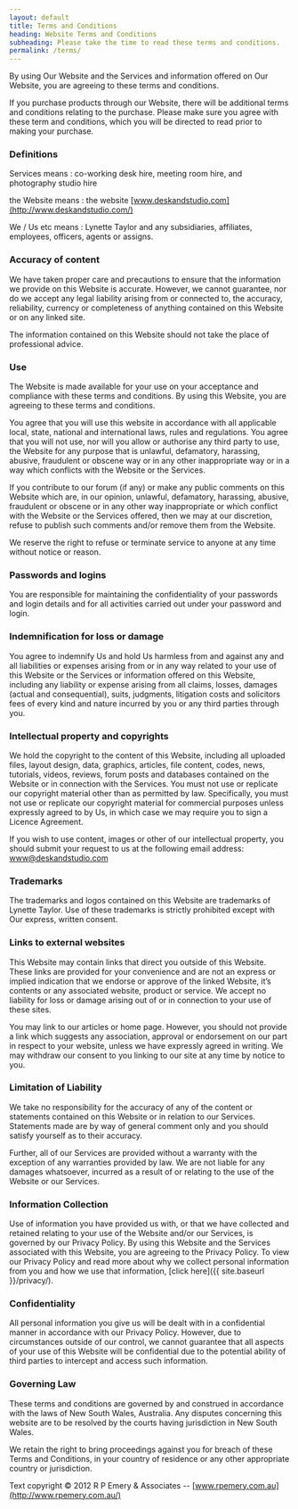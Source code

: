 ```yaml
---
layout: default
title: Terms and Conditions
heading: Website Terms and Conditions
subheading: Please take the time to read these terms and conditions.
permalink: /terms/
---
```


By using Our Website and the Services and information offered on Our Website, you are agreeing to these terms and conditions.

If you purchase products through our Website, there will be additional terms and conditions relating to the purchase. Please make sure you agree with these term and conditions, which you will be directed to read prior to making your purchase.

### Definitions

Services means
: co-working desk hire, meeting room hire, and photography studio hire

the Website means
: the website [www.deskandstudio.com](http://www.deskandstudio.com/)

We / Us etc means 
: Lynette Taylor and any subsidiaries, affiliates, employees, officers, agents or assigns.

### Accuracy of content

We have taken proper care and precautions to ensure that the information we provide on this Website is accurate. However, we cannot guarantee, nor do we
accept any legal liability arising from or connected to, the accuracy, reliability, currency or completeness of anything contained on this Website or on any linked site.

The information contained on this Website should not take the place of professional
advice.

### Use

The Website is made available for your use on your acceptance and compliance with these terms and conditions. By using this Website, you are agreeing to these terms and conditions.

You agree that you will use this website in accordance with all applicable local, state, national and international laws, rules and regulations.
You agree that you will not use, nor will you allow or authorise any third party to use, the Website for any purpose that is unlawful, defamatory, harassing, abusive, fraudulent or obscene way or in any other inappropriate way or in a way which conflicts with the Website or the Services.

If you contribute to our forum (if any) or make any public comments on this Website which are, in our opinion, unlawful, defamatory, harassing, abusive, fraudulent or obscene or in any other way inappropriate or which conflict with the Website or the Services offered, then we may at our discretion, refuse to publish such comments and/or remove them from the Website.

We reserve the right to refuse or terminate service to anyone at any time without notice or reason.

### Passwords and logins

You are responsible for maintaining the confidentiality of your passwords and login details and for all activities carried out under your password and login.

### Indemnification for loss or damage

You agree to indemnify Us and hold Us harmless from and against any and all liabilities or expenses arising from or in any way related to your use of this Website or the Services or information offered on this Website, including any liability or expense arising from all claims, losses, damages (actual and consequential), suits, judgments, litigation costs and solicitors fees of every kind and nature incurred by you or any third parties through you.

### Intellectual property and copyrights

We hold the copyright to the content of this Website, including all uploaded files, layout design, data, graphics, articles, file content, codes, news, tutorials, videos, reviews, forum posts and databases contained on the Website or in connection with the Services. You must not use or replicate our copyright material other than as permitted by law. Specifically, you must not use or replicate our copyright material for commercial purposes unless expressly agreed to by Us, in which case we may require you to sign a Licence Agreement.

If you wish to use content, images or other of our intellectual property, you should submit your request to us at the following email address: [www@deskandstudio.com](mailto:www@deskandstudio.com)

### Trademarks

The trademarks and logos contained on this Website are trademarks of Lynette Taylor. Use of these trademarks is strictly prohibited except with Our express, written consent.

### Links to external websites

This Website may contain links that direct you outside of this Website. These links are provided for your convenience and are not an express or implied indication that we endorse or approve of the linked Website, it’s contents or any associated website, product or service. We accept no liability for loss or damage arising out of or in connection to your use of these sites.

You may link to our articles or home page. However, you should not provide a link which suggests any association, approval or endorsement on our part in respect to your website, unless we have expressly agreed in writing. We may withdraw our consent to you linking to our site at any time by notice to you.

### Limitation of Liability

We take no responsibility for the accuracy of any of the content or statements contained on this Website or in relation to our Services. Statements made are by way of general comment only and you should satisfy yourself as to their accuracy.

Further, all of our Services are provided without a warranty with the exception of any warranties provided by law. We are not liable for any damages whatsoever, incurred as a result of or relating to the use of the Website or our Services.

### Information Collection

Use of information you have provided us with, or that we have collected and retained relating to your use of the Website and/or our Services, is governed by our Privacy Policy. By using this Website and the Services associated with this Website, you are
agreeing to the Privacy Policy. To view our Privacy Policy and read more about why we collect personal information from you and how we use that information, [click here]({{ site.baseurl }}/privacy/).

### Confidentiality

All personal information you give us will be dealt with in a confidential manner in accordance with our Privacy Policy. However, due to circumstances outside of our control, we cannot guarantee that all aspects of your use of this Website will be confidential due to the potential ability of third parties to intercept and access such information.

### Governing Law

These terms and conditions are governed by and construed in accordance with the laws of New South Wales, Australia. Any disputes concerning this website are to be resolved by the courts having jurisdiction in New South Wales.

We retain the right to bring proceedings against you for breach of these Terms and Conditions, in your country of residence or any other appropriate country or jurisdiction.

Text copyright &copy; 2012 R P Emery &amp; Associates -- [www.rpemery.com.au](http://www.rpemery.com.au/)
